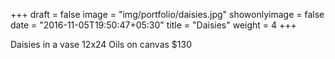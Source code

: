 +++
draft = false
image = "img/portfolio/daisies.jpg"
showonlyimage = false
date = "2016-11-05T19:50:47+05:30"
title = "Daisies"
weight = 4
+++

Daisies in a vase 12x24 Oils on canvas $130

